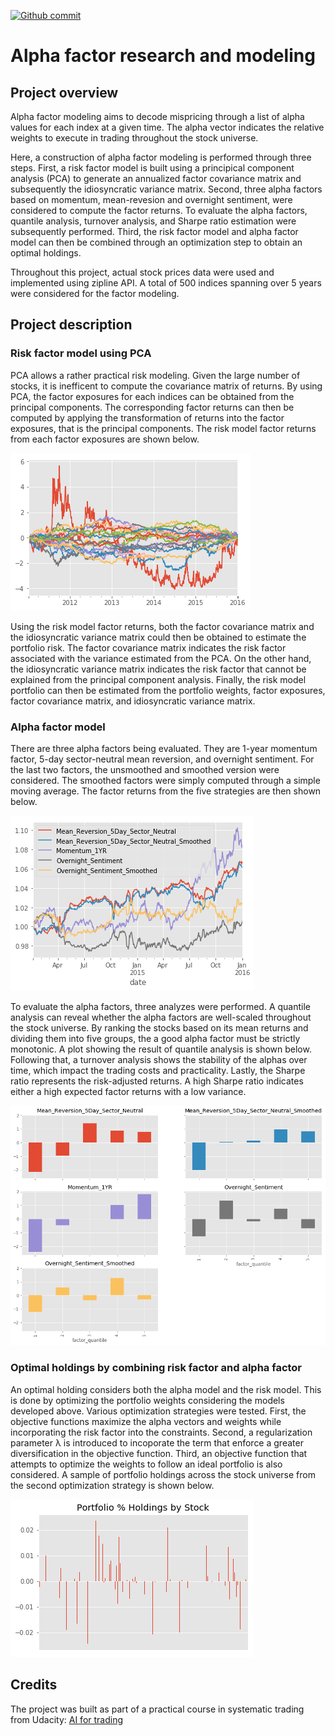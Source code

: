 [![Github commit](https://img.shields.io/github/last-commit/fdjutant/alpha-factor-modeling/master)](https://github.com/fdjutant/alpha-factor-modeling)

# Alpha factor research and modeling
## Project overview
Alpha factor modeling aims to decode mispricing through a list of alpha values for each index at a given time. The alpha vector indicates the relative weights to execute in trading throughout the stock universe.

Here, a construction of alpha factor modeling is performed through three steps. First, a risk factor model is built using a principical component analysis (PCA) to generate an annualized factor covariance matrix and subsequently the idiosyncratic variance matrix. Second, three alpha factors based on momentum, mean-revesion and overnight sentiment, were considered to compute the factor returns. To evaluate the alpha factors, quantile analysis, turnover analysis, and Sharpe ratio estimation were subsequently performed. Third, the risk factor model and alpha factor model can then be combined through an optimization step to obtain an optimal holdings.

Throughout this project, actual stock prices data were used and implemented using zipline API. A total of 500 indices spanning over 5 years were considered for the factor modeling.

## Project description
### Risk factor model using PCA
PCA allows a rather practical risk modeling. Given the large number of stocks, it is inefficent to compute the covariance matrix of returns. By using PCA, the factor exposures for each indices can be obtained from the principal components. The corresponding factor returns can then be computed by applying the transformation of returns into the factor exposures, that is the principal components. The risk model factor returns from each factor exposures are shown below.

![Alt text](./images/risk-model-factor-returns.png?raw=true "Risk model factor returns")

Using the risk model factor returns, both the factor covariance matrix and the idiosyncratic variance matrix could then be obtained to estimate the portfolio risk. The factor covariance matrix indicates the risk factor associated with the variance estimated from the PCA. On the other hand, the idiosyncratic variance matrix indicates the risk factor that cannot be explained from the principal component analysis. Finally, the risk model portfolio can then be estimated from the portfolio weights, factor exposures, factor covariance matrix, and idiosyncratic variance matrix.

### Alpha factor model
There are three alpha factors being evaluated. They are 1-year momentum factor, 5-day sector-neutral mean reversion, and overnight sentiment. For the last two factors, the unsmoothed and smoothed version were considered. The smoothed factors were simply computed through a simple moving average. The factor returns from the five strategies are then shown below.

![Alt text](./images/alpha-factor-returns.png?raw=true "Factor returns of various alpha factors")

To evaluate the alpha factors, three analyzes were performed. A quantile analysis can reveal whether the alpha factors are well-scaled throughout the stock universe. By ranking the stocks based on its mean returns and dividing them into five groups, the a good alpha factor must be strictly monotonic. A plot showing the result of quantile analysis is shown below. Following that, a turnover analysis shows the stability of the alphas over time, which impact the trading costs and practicality. Lastly, the Sharpe ratio represents the risk-adjusted returns. A high Sharpe ratio indicates either a high expected factor returns with a low variance.

![Alt text](./images/quantile-analysis.png?raw=true "Quantile analysis of five alpha factors")

### Optimal holdings by combining risk factor and alpha factor
An optimal holding considers both the alpha model and the risk model. This is done by optimizing the portfolio weights considering the models developed above. Various optimization strategies were tested. First, the objective functions maximize the alpha vectors and weights while incorporating the risk factor into the constraints. Second, a regularization parameter &#955; is introduced to incoporate the term that enforce a greater diversification in the objective function. Third, an objective function that attempts to optimize the weights to follow an ideal portfolio is also considered. A sample of portfolio holdings across the stock universe from the second optimization strategy is shown below.

![Alt text](./images/portfolio-holdings.png?raw=true "Portfolio holdings across stock universe")


## Credits
The project was built as part of a practical course in systematic trading from Udacity: [AI for trading](https://www.udacity.com/course/ai-for-trading--nd880)